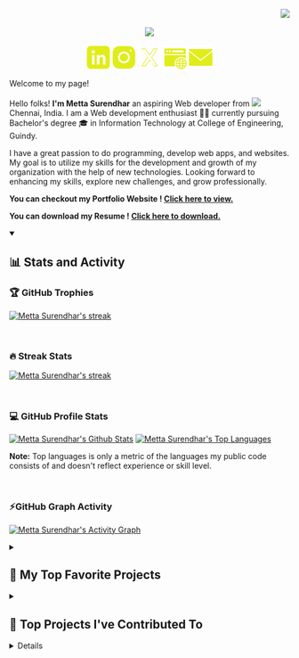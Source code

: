 <p align="right">
    <img src="https://komarev.com/ghpvc/?username=mettasurendhar&abbreviated=true&label=Profile+Views&color=yellow" />
</p>


<p align="center">
    <img src="https://readme-typing-svg.herokuapp.com/?font=Righteous&color=fffc9e&size=38&center=true&vCenter=true&width=500&height=70&duration=3000&pause=1000&lines=Hi+There!+👋;+I'm+Metta+Surendhar;+FullStack+Web+Developer+🧑‍💻;" />
</p>

<p align="center"> 
 <a href="https://www.linkedin.com/in/metta-surendhar/"><img width=42 height=42 src="https://github.com/MettaSurendhar/MettaSurendhar/blob/main/images/icons8-linkedin-50.png" /></a>
 <a href="https://instagram.com/metta_surendhar?igshid=ZDdkNTZiNTM="><img width=42 height=42 src="https://github.com/MettaSurendhar/MettaSurendhar/blob/main/images/icons8-instagram-50.png" /></a>
 <a href="https://x.com/metta_surendhar/"><img width=42 height=42 src="https://github.com/MettaSurendhar/MettaSurendhar/blob/main/images/icons8-x-80.png" /></a>
 <a href="https://mettasurendhar.github.io/Metta_Portfolio"><img width=42 height=42 src="https://github.com/MettaSurendhar/MettaSurendhar/blob/main/images/icons8-website-50.png" /></a>
 <a href="mailto:msurendhar8815@gmail.com"><img width=42 height=42 src="https://github.com/MettaSurendhar/MettaSurendhar/blob/main/images/icons8-mail-50.png" /></a>
</p>

<p>Welcome to my page!</br></br> Hello folks! <b>I'm Metta Surendhar</b> an aspiring Web developer from <img src="https://cdn-icons-png.flaticon.com/512/197/197419.png" width="13"/> Chennai, India. I am a Web development enthusiast 🧑‍💻 currently pursuing Bachelor's degree 🎓 in Information Technology at College of Engineering, Guindy.

I have a great passion to do programming, develop web apps, and websites. My goal is to utilize my skills for the development and growth of my organization with the help of new technologies. Looking forward to enhancing my skills, explore new challenges, and grow professionally.

</p>

<b> You can checkout my Portfolio Website ! <a target="_blank" href="https://mettasurendhar.github.io/Metta_Portfolio/">Click here to view. </a> </b>

<b> You can download my Resume ! <a target="_blank" href="https://github.com/MettaSurendhar/MettaSurendhar/releases/download/v2.0.0/Metta.s.Resume-3.pdf">Click here to download. </a> </b>

<details open > 
  <summary><h2>📊 Stats and Activity</h2></summary>

  <h3>🏆 GitHub Trophies </h3>

   <p>
    <a href="https://github.com/MettaSurendhar">
      <img alt="Metta Surendhar's streak" src="https://github-profile-trophy.vercel.app/?username=mettasurendhar&theme=gruvbox&no-frame=true&margin-w=15"/>
    </a>
  </p>

 <br/>
    
  <h3>🔥 Streak Stats</h3>

  <p>
    <a href="https://github.com/MettaSurendhar">
      <img alt="Metta Surendhar's streak" src="https://streak-stats.demolab.com/?user=MettaSurendhar&theme=monokai-metallian&hide_border=true&fire=fbff00&ring=fffd7a&background=1d1d1b&currStreakLabel=ffffff&sideLabels=ffffff"/>
    </a>
  </p>

   <br/>

  <h3>💻 GitHub Profile Stats</h3>

  <a href="https://github.com/MettaSurendhar"><img alt="Metta Surendhar's Github Stats" src="https://denvercoder1-github-readme-stats.vercel.app/api/?username=MettaSurendhar&show_icons=true&include_all_commits=true&count_private=true&theme=react&hide_border=true&bg_color=1d1d1b&title_color=fffd7a&icon_color=fbff00" height="192px"/></a>
  <a href="https://github.com/MettaSurendhar"><img alt="Metta Surendhar's Top Languages" src="https://denvercoder1-github-readme-stats.vercel.app/api/top-langs/?username=MettaSurendhar&layout=compact&hide=html,css&theme=react&hide_border=true&bg_color=1d1d1b&title_color=fffd7a&icon_color=fbff00" height="192px"/></a>
  <br/>

  <b>Note:</b> Top languages is only a metric of the languages my public code consists of and doesn't reflect experience or skill level.
  
  <br/>

  <h3> ⚡GitHub Graph Activity </h3>
  
  <a href="https://github.com/MettaSurendhar"><img alt="Metta Surendhar's Activity Graph" src="https://github-readme-activity-graph.vercel.app/graph/?username=MettaSurendhar&bg_color=1d1d1b&color=fffd7a&line=fbff00&point=ffffd6&area=true&area_color=fdfdd3&hide_border=true" /></a>

</details>


<details> 
  <summary><h2>📘 My Top Favorite Projects</h2></summary>
    
<a href="https://github.com/mettasurendhar/Met-Gauntlet"> <img align="center" height=120px src="https://github-readme-stats.vercel.app/api/pin/?username=mettasurendhar&repo=Met-Gauntlet&show_icons=true&show_owner=true&line_height=27&hide_border=true&description_lines_count=1&title_color=fffd7a&text_color=ffffff&icon_color=fbff00&bg_color=1d1d1b" alt="Met-Gauntlet" /> 
<a href="https://github.com/mettasurendhar/Met-Face"> <img align="center" height=120px src="https://github-readme-stats.vercel.app/api/pin/?username=mettasurendhar&repo=Met-Face&show_icons=true&show_owner=true&line_height=27&hide_border=true&description_lines_count=1&title_color=fffd7a&text_color=ffffff&icon_color=fbff00&bg_color=1d1d1b" alt="Met-Face" />  
<a href="https://github.com/mettasurendhar/qrGenerator"> <img align="center" height=120px src="https://github-readme-stats.vercel.app/api/pin/?username=mettasurendhar&repo=qrGenerator&show_icons=true&show_owner=true&description_lines_count=1&line_height=27&hide_border=true&title_color=fffd7a&text_color=ffffff&icon_color=fbff00&bg_color=1d1d1b" alt="qrGenerator" />
<a href="https://github.com/mettasurendhar/Track_My_Feet"> <img align="center" height=120px src="https://github-readme-stats.vercel.app/api/pin/?username=mettasurendhar&repo=Track_My_Feet&show_icons=true&show_owner=true&description_lines_count=1&line_height=27&hide_border=true&title_color=fffd7a&text_color=ffffff&icon_color=fbff00&bg_color=1d1d1b" alt="Track_My_Feet" />
<a href="https://github.com/mettasurendhar/Met-Object-Detector"> <img align="center" height=120px src="https://github-readme-stats.vercel.app/api/pin/?username=mettasurendhar&repo=Met-Object-Detector&show_icons=true&show_owner=true&line_height=27&hide_border=true&description_lines_count=1&title_color=fffd7a&text_color=ffffff&icon_color=fbff00&bg_color=1d1d1b" alt="Met-Object-Detector" />
<a href="https://github.com/mettasurendhar/Met_talk-Client"> <img align="center" height=120px src="https://github-readme-stats.vercel.app/api/pin/?username=mettasurendhar&repo=Met_talk-Client&show_icons=true&show_owner=true&line_height=27&hide_border=true&description_lines_count=1&title_color=fffd7a&text_color=ffffff&icon_color=fbff00&bg_color=1d1d1b" alt="Met_talk-Client" />

<br/>
<a href="https://github.com/MettaSurendhar?tab=repositories&q=&type=&language=javascript&sort=stargazers"><img alt="All Repositories" title="All Repositories" src="https://custom-icon-badges.demolab.com/badge/-Click%20Here%20For%20All%20My%20Repositories-1d1d1b?style=for-the-badge&logoColor=fffd7a&logo=repo"/></a>
</details>

<details> 
  <summary><h2>📕 Top Projects I've Contributed To</h2></summary>
    
<a href="https://github.com/sanjith-s/farmback"> <img align="center" height=120px src="https://github-readme-stats.vercel.app/api/pin/?username=sanjith-s&repo=farmback&show_icons=true&show_owner=true&line_height=27&hide_border=true&description_lines_count=1&title_color=fffd7a&text_color=ffffff&icon_color=fbff00&bg_color=1d1d1b" alt="farmback" /> 
<a href="https://github.com/sanjith-s/farmenience"> <img align="center" height=120px src="https://github-readme-stats.vercel.app/api/pin/?username=sanjith-s&repo=farmenience&show_icons=true&show_owner=true&line_height=27&hide_border=true&description_lines_count=1&title_color=fffd7a&text_color=ffffff&icon_color=fbff00&bg_color=1d1d1b" alt="farmenience" />
<a href="https://github.com/Sigma-Blue/ASP-Client"> <img align="center" height=120px src="https://github-readme-stats.vercel.app/api/pin/?username=Sigma-Blue&repo=ASP-Client&show_icons=true&show_owner=true&line_height=27&hide_border=true&description_lines_count=1&title_color=fffd7a&text_color=ffffff&icon_color=fbff00&bg_color=1d1d1b" alt="ASP-Client" />
<a href="https://github.com/Sigma-Blue/ASP-Server"> <img align="center" height=120px src="https://github-readme-stats.vercel.app/api/pin/?username=Sigma-Blue&repo=ASP-Server&show_icons=true&show_owner=true&line_height=27&hide_border=true&description_lines_count=1&title_color=fffd7a&text_color=ffffff&icon_color=fbff00&bg_color=1d1d1b" alt="ASP-Server" />

</details>

<details> 
  <summary><h2>🛠️ My Favorite Tools</h2></summary>

  <h3>👨‍💻 Programming and Markup Languages</h3>

  [![My Skills](https://skillicons.dev/icons?i=js,html,css,java,cpp,c,python,md,nodejs,dart)](https://github.com/MettaSurendhar)

  <h3>🧰 Frameworks and Libraries</h3>

  [![My Skills](https://skillicons.dev/icons?i=react,bootstrap,sass,tailwind,flutter,materialui,express,tensorflow,prisma)](https://github.com/MettaSurendhar)
  
  <h3>🗄️ Databases and Technologies </h3>
  
 [![My Skills](https://skillicons.dev/icons?i=mysql,postgres,mongodb)](https://github.com/MettaSurendhar)

  <h3>💻 Software and Tools</h3>
  
   [![My Skills](https://skillicons.dev/icons?i=vscode,git,gitlab,github,discord,figma,postman,androidstudio,eclipse,stackoverflow&perline=10)](https://github.com/MettaSurendhar)

   <br/>
<a href="https://mettasurendhar.github.io/Metta_Portfolio/"><img alt="All Tools" title="All Tools" src="https://custom-icon-badges.demolab.com/badge/-Click%20Here%20For%20All%20My%20Repositories-1d1d1b?style=for-the-badge&logoColor=fffd7a&logo=repo"/></a>

</details>

